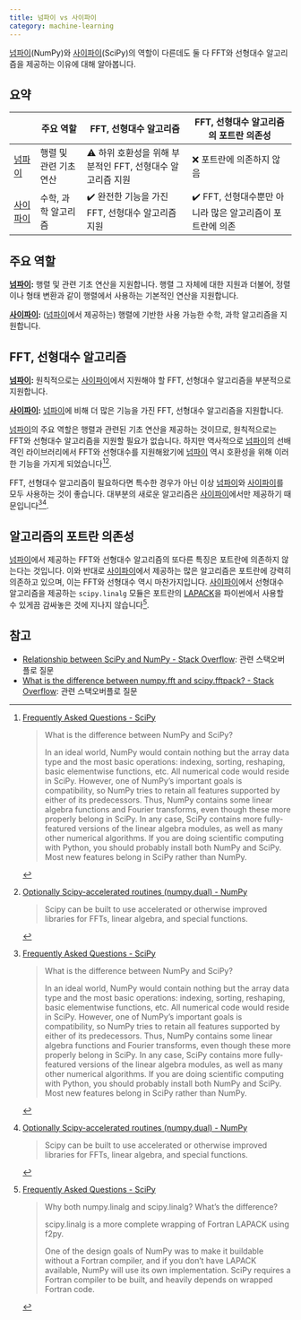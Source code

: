 ```yaml
---
title: 넘파이 vs 사이파이
category: machine-learning
---
```


[넘파이]\(NumPy)와 [사이파이]\(SciPy)의 역할이 다른데도 둘 다 FFT와 선형대수 알고리즘을 제공하는 이유에 대해 알아봅니다.

[넘파이]: https://numpy.org/

[사이파이]: https://scipy.org/

## 요약

|| 주요 역할 | FFT, 선형대수 알고리즘 | FFT, 선형대수 알고리즘의 포트란 의존성 |
|---|---|---|---|
| [넘파이] | 행렬 및 관련 기초 연산 | ⚠️ 하위 호환성을 위해 부분적인 FFT, 선형대수 알고리즘 지원 | ❌ 포트란에 의존하지 않음 |
| [사이파이] | 수학, 과학 알고리즘 | ✔️ 완전한 기능을 가진 FFT, 선형대수 알고리즘 지원 | ✔️ FFT, 선형대수뿐만 아니라 많은 알고리즘이 포트란에 의존 |

## 주요 역할

**[넘파이]:** 행렬 및 관련 기초 연산을 지원합니다. 행렬 그 자체에 대한 지원과 더불어, 정렬이나 형태 변환과 같이 행렬에서 사용하는 기본적인 연산을 지원합니다.

**[사이파이]:** ([넘파이]에서 제공하는) 행렬에 기반한 사용 가능한 수학, 과학 알고리즘을 지원합니다.

## FFT, 선형대수 알고리즘

**[넘파이]:** 원칙적으로는 [사이파이]에서 지원해야 할 FFT, 선형대수 알고리즘을 부분적으로 지원합니다.

**[사이파이]:** [넘파이]에 비해 더 많은 기능을 가진 FFT, 선형대수 알고리즘을 지원합니다.

[넘파이]의 주요 역할은 행렬과 관련된 기초 연산을 제공하는 것이므로, 원칙적으로는 FFT와 선형대수 알고리즘을 지원할 필요가 없습니다. 하지만 역사적으로 [넘파이]의 선배격인 라이브러리에서 FFT와 선형대수를 지원해왔기에 [넘파이] 역시 호환성을 위해 이러한 기능을 가지게 되었습니다[^faq-scipy][^numpy-dual-numpy].

FFT, 선형대수 알고리즘이 필요하다면 특수한 경우가 아닌 이상 [넘파이]와 [사이파이]를 모두 사용하는 것이 좋습니다. 대부분의 새로운 알고리즘은 [사이파이]에서만 제공하기 때문입니다[^faq-scipy][^numpy-dual-numpy].

[^faq-scipy]: [Frequently Asked Questions - SciPy](https://www.scipy.org/scipylib/faq.html#what-is-the-difference-between-numpy-and-scipy)

    > What is the difference between NumPy and SciPy?
    >
    > In an ideal world, NumPy would contain nothing but the array data type and the most basic operations: indexing, sorting, reshaping, basic elementwise functions, etc. All numerical code would reside in SciPy. However, one of NumPy’s important goals is compatibility, so NumPy tries to retain all features supported by either of its predecessors. Thus, NumPy contains some linear algebra functions and Fourier transforms, even though these more properly belong in SciPy. In any case, SciPy contains more fully-featured versions of the linear algebra modules, as well as many other numerical algorithms. If you are doing scientific computing with Python, you should probably install both NumPy and SciPy. Most new features belong in SciPy rather than NumPy.

[^numpy-dual-numpy]: [Optionally Scipy-accelerated routines (numpy.dual) - NumPy](https://numpy.org/doc/stable/reference/routines.dual.html)

    > Scipy can be built to use accelerated or otherwise improved libraries for FFTs, linear algebra, and special functions.

## 알고리즘의 포트란 의존성

[넘파이]에서 제공하는 FFT와 선형대수 알고리즘의 또다른 특징은 포트란에 의존하지 않는다는 것입니다. 이와 반대로 [사이파이]에서 제공하는 많은 알고리즘은 포트란에 강력히 의존하고 있으며, 이는 FFT와 선형대수 역시 마찬가지입니다. [사이파이]에서 선형대수 알고리즘을 제공하는 `scipy.linalg` 모듈은 포트란의 [LAPACK](http://www.netlib.org/lapack/)을 파이썬에서 사용할 수 있게끔 감싸놓은 것에 지나지 않습니다[^wrapping-of-fortran-lapack-scipy].

[^wrapping-of-fortran-lapack-scipy]: [Frequently Asked Questions - SciPy](https://www.scipy.org/scipylib/faq.html#why-both-numpy-linalg-and-scipy-linalg-what-s-the-difference)

    > Why both numpy.linalg and scipy.linalg? What’s the difference?
    >
    > scipy.linalg is a more complete wrapping of Fortran LAPACK using f2py.
    >
    > One of the design goals of NumPy was to make it buildable without a Fortran compiler, and if you don’t have LAPACK available, NumPy will use its own implementation. SciPy requires a Fortran compiler to be built, and heavily depends on wrapped Fortran code.

## 참고

- [Relationship between SciPy and NumPy - Stack Overflow](https://stackoverflow.com/questions/6200910/relationship-between-scipy-and-numpy): 관련 스택오버플로 질문
- [What is the difference between numpy.fft and scipy.fftpack? - Stack Overflow](https://stackoverflow.com/questions/6363154/what-is-the-difference-between-numpy-fft-and-scipy-fftpack): 관련 스택오버플로 질문
